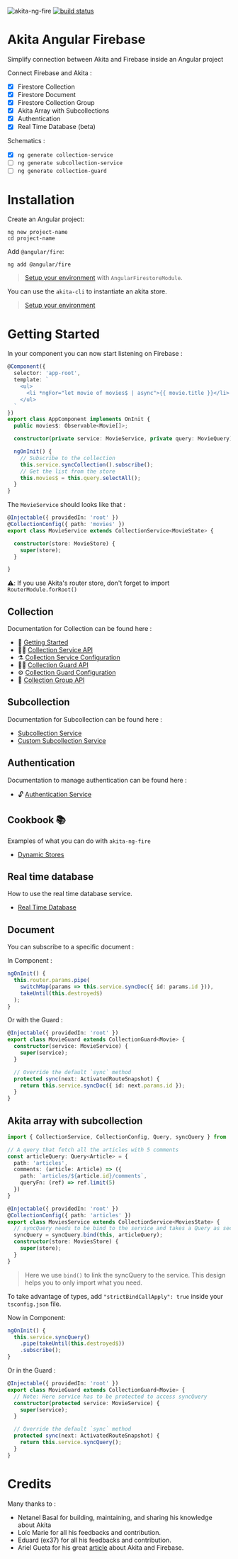 ![akita-ng-fire](./doc/akita-ng-fire.png)
[![build status](https://github.com/dappsnation/akita-ng-fire/workflows/Build/badge.svg)](https://github.com/dappsnation/akita-ng-fire/actions)

# Akita Angular Firebase
Simplify connection between Akita and Firebase inside an Angular project

Connect Firebase and Akita : 
- [x] Firestore Collection
- [x] Firestore Document
- [x] Firestore Collection Group
- [x] Akita Array with Subcollections
- [x] Authentication
- [x] Real Time Database (beta)

Schematics : 
- [x] `ng generate collection-service`
- [ ] `ng generate subcollection-service`
- [ ] `ng generate collection-guard`

# Installation

Create an Angular project: 
```
ng new project-name
cd project-name
```

Add `@angular/fire`: 
```
ng add @angular/fire
```
> [Setup your environment](https://github.com/angular/angularfire2/blob/master/docs/install-and-setup.md) with `AngularFirestoreModule`.


You can use the `akita-cli` to instantiate an akita store.

> [Setup your environment](https://www.npmjs.com/package/@datorama/akita-cli)

# Getting Started

In your component you can now start listening on Firebase : 
```typescript
@Component({
  selector: 'app-root',
  template: `
    <ul>
      <li *ngFor="let movie of movies$ | async">{{ movie.title }}</li>
    </ul>
  `
})
export class AppComponent implements OnInit {
  public movies$: Observable<Movie[]>;

  constructor(private service: MovieService, private query: MovieQuery) {}

  ngOnInit() {
    // Subscribe to the collection
    this.service.syncCollection().subscribe();
    // Get the list from the store
    this.movies$ = this.query.selectAll();
  }
}
```

The `MovieService` should looks like that : 
```typescript
@Injectable({ providedIn: 'root' })
@CollectionConfig({ path: 'movies' })
export class MovieService extends CollectionService<MovieState> {

  constructor(store: MovieStore) {
    super(store);
  }

}
```

⚠️: If you use Akita's router store, don't forget to import `RouterModule.forRoot()`

## Collection

Documentation for Collection can be found here : 
- 🚀 [Getting Started](./doc/collection/getting-started.md)
- 🧙‍♂️ [Collection Service API](./doc/collection/service/api.md)
- ⚗️ [Collection Service Configuration](./doc/collection/service/config.md)
- 💂‍♀️ [Collection Guard API](./doc/collection/guard/api.md)
- ⚙️ [Collection Guard Configuration](./doc/collection/guard/config.md)
- 🎂 [Collection Group API](./doc/collection-group/api.md)

## Subcollection

Documentation for Subcollection can be found here : 
- [Subcollection Service](./doc/subcollection/api.md)
- [Custom Subcollection Service](./doc/subcollection/custom.md)

## Authentication

Documentation to manage authentication can be found here : 
- 🔓 [Authentication Service](./doc/authentication/api.md)

## Cookbook 📚
Examples of what you can do with `akita-ng-fire` 
- [Dynamic Stores](./doc/cookbook/dynamic-stores.md)

## Real time database
How to use the real time database service.
- [Real Time Database](./doc/real-time-db/real-time-db.md)

## Document
You can subscribe to a specific document : 

In Component : 
```typescript
ngOnInit() {
  this.router.params.pipe(
    switchMap(params => this.service.syncDoc({ id: params.id })),
    takeUntil(this.destroyed$)
  );
}
```

Or with the Guard : 
```typescript
@Injectable({ providedIn: 'root' })
export class MovieGuard extends CollectionGuard<Movie> {
  constructor(service: MovieService) {
    super(service);
  }

  // Override the default `sync` method
  protected sync(next: ActivatedRouteSnapshot) {
    return this.service.syncDoc({ id: next.params.id });
  }
}
```

## Akita array with subcollection

```typescript
import { CollectionService, CollectionConfig, Query, syncQuery } from 'akita-ng-fire';

// A query that fetch all the articles with 5 comments
const articleQuery: Query<Article> = {
  path: 'articles',
  comments: (article: Article) => ({
    path: `articles/${article.id}/comments`,
    queryFn: (ref) => ref.limit(5)
  })
}

@Injectable({ providedIn: 'root' })
@CollectionConfig({ path: 'articles' })
export class MoviesService extends CollectionService<MoviesState> {
  // syncQuery needs to be bind to the service and takes a Query as second argument
  syncQuery = syncQuery.bind(this, articleQuery);
  constructor(store: MoviesStore) {
    super(store);
  }
}
```
> Here we use `bind()` to link the syncQuery to the service. This design helps you to only import what you need.

To take advantage of types, add `"strictBindCallApply": true` inside your `tsconfig.json` file.


Now in Component: 
```typescript
ngOnInit() {
  this.service.syncQuery()
    .pipe(takeUntil(this.destroyed$))
    .subscribe();
}
```

Or in the Guard : 
```typescript
@Injectable({ providedIn: 'root' })
export class MovieGuard extends CollectionGuard<Movie> {
  // Note: Here service has to be protected to access syncQuery
  constructor(protected service: MovieService) {
    super(service);
  }

  // Override the default `sync` method
  protected sync(next: ActivatedRouteSnapshot) {
    return this.service.syncQuery();
  }
}
```

# Credits
Many thanks to : 
- Netanel Basal for building, maintaining, and sharing his knowledge about Akita
- Loïc Marie for all his feedbacks and contribution.
- Eduard (ex37) for all his feedbacks and contribution.
- Ariel Gueta for his great [article](https://dev.to/arielgueta/getting-started-with-akita-and-firebase-3pe2) about Akita and Firebase.
